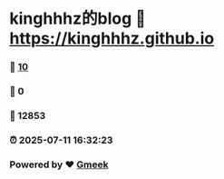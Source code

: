 # kinghhhz的blog :link: https://kinghhhz.github.io 
### :page_facing_up: [10](https://kinghhhz.github.io/tag.html) 
### :speech_balloon: 0 
### :hibiscus: 12853 
### :alarm_clock: 2025-07-11 16:32:23 
### Powered by :heart: [Gmeek](https://github.com/Meekdai/Gmeek)
